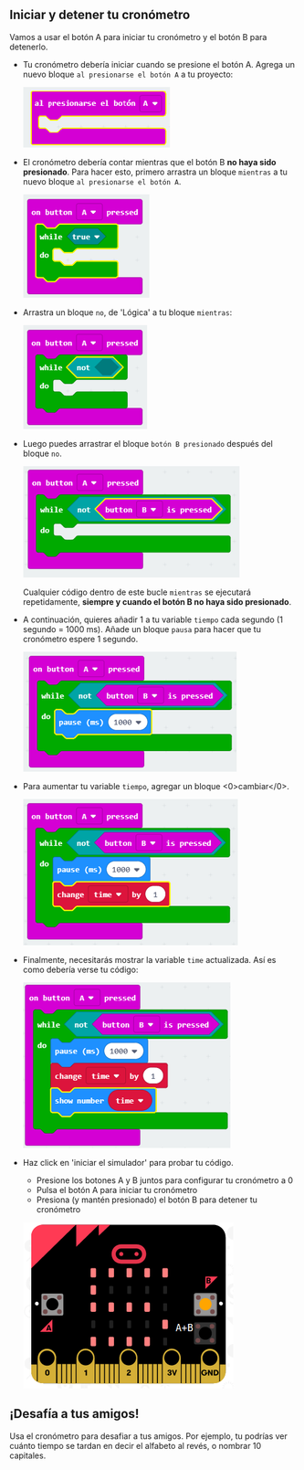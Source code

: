 ## Iniciar y detener tu cronómetro

Vamos a usar el botón A para iniciar tu cronómetro y el botón B para detenerlo.

+ Tu cronómetro debería iniciar cuando se presione el botón A. Agrega un nuevo bloque `al presionarse el botón A` a tu proyecto:
    
    ![captura de pantalla](images/clock-a-pressed.png)

+ El cronómetro debería contar mientras que el botón B **no haya sido presionado**. Para hacer esto, primero arrastra un bloque `mientras` a tu nuevo bloque `al presionarse el botón A`.
    
    ![captura de pantalla](images/clock-while.png)

+ Arrastra un bloque `no`, de 'Lógica' a tu bloque `mientras`:
    
    ![captura de pantalla](images/clock-not.png)

+ Luego puedes arrastrar el bloque `botón B presionado` después del bloque `no`.
    
    ![captura de pantalla](images/clock-b-pressed.png)
    
    Cualquier código dentro de este bucle `mientras` se ejecutará repetidamente, **siempre y cuando el botón B no haya sido presionado**.

+ A continuación, quieres añadir 1 a tu variable `tiempo` cada segundo (1 segundo = 1000 ms). Añade un bloque `pausa` para hacer que tu cronómetro espere 1 segundo.
    
    ![captura de pantalla](images/clock-pause.png)

+ Para aumentar tu variable `tiempo`, agregar un bloque <0>cambiar</0>.
    
    ![captura de pantalla](images/clock-change-time.png)

+ Finalmente, necesitarás mostrar la variable `time` actualizada. Así es como debería verse tu código:
    
    ![captura de pantalla](images/clock-update.png)

+ Haz click en 'iniciar el simulador' para probar tu código.
    
    + Presione los botones A y B juntos para configurar tu cronómetro a 0
    + Pulsa el botón A para iniciar tu cronómetro
    + Presiona (y mantén presionado) el botón B para detener tu cronómetro
    
    ![captura de pantalla](images/clock-test.png)

## ¡Desafía a tus amigos!

Usa el cronómetro para desafiar a tus amigos. Por ejemplo, tu podrías ver cuánto tiempo se tardan en decir el alfabeto al revés, o nombrar 10 capitales.
